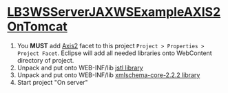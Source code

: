 # [LB3WSServerJAXWSExampleAXIS2OnTomcat](https://github.com/engsyst/ws/tree/master/LB3WSServerJAXWSExampleAXIS2OnTomcat)
1. You **MUST** add [Axis2](https://github.com/engsyst/ws/tree/master/JARS/jaxws) facet to this project `Project > Properties > Project Facet`. Eclipse will add all needed libraries onto WebContent directory of project.
2. Unpack and put onto WEB-INF/lib [jstl library](https://github.com/engsyst/ws/tree/master/JARS/jstl)
3. Unpack and put onto WEB-INF/lib [xmlschema-core-2.2.2 library](https://github.com/engsyst/ws/tree/master/JARS/jaxws)
4. Start project "On server"
